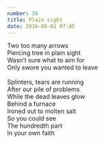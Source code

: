 ```yaml
---
number: 39
title: Plain sight
date: 2016-08-01 07:45
---
```


Two too many arrows<br>
Piercing tree in plain sight<br>
Wasn’t sure what to aim for<br>
Only swore you wanted to leave<br>
<br>
Splinters, tears are running<br>
After our pile of problems<br>
While the dead leaves glow<br>
Behind a furnace<br>
Ironed out to molten salt<br>
So you could see <br>
The hundredth part<br>
In your own faith<br>